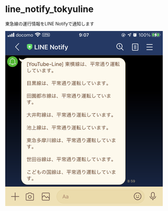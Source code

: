 # line_notify_tokyuline

東急線の運行情報をLINE Notifyで通知します

![Line_notify_Tokyuline.png](https://github.com/whitecat-22/line_notify_tokyuline/blob/main/Line_notify_Tokyuline.PNG "Line_notify_Tokyuline.png")
